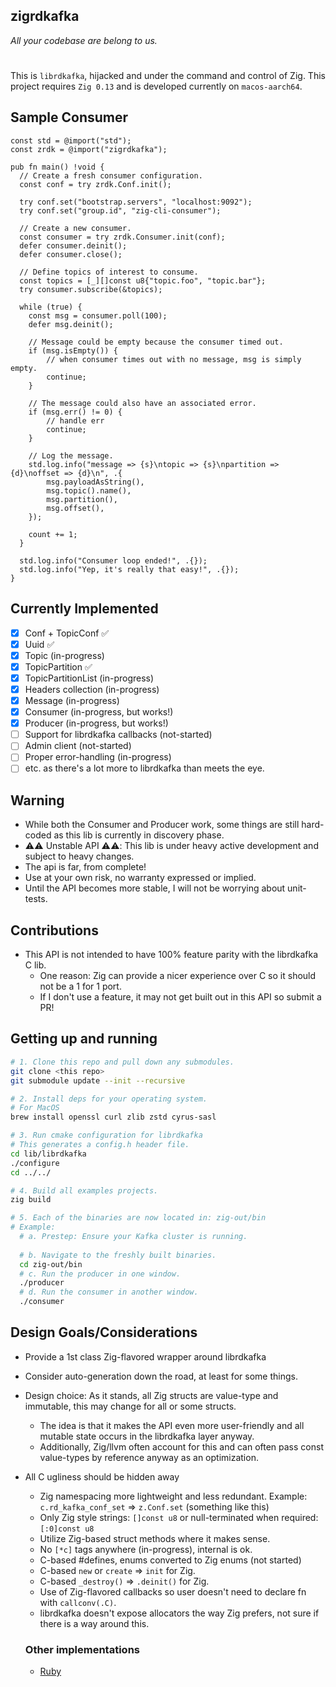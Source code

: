 ## zigrdkafka
*All your codebase are belong to us.*

#

This is `librdkafka`, hijacked and under the command and control of Zig. 
This project requires `Zig 0.13` and is developed currently on `macos-aarch64`.

## Sample Consumer
```zig
const std = @import("std");
const zrdk = @import("zigrdkafka");

pub fn main() !void {
  // Create a fresh consumer configuration.
  const conf = try zrdk.Conf.init();
  
  try conf.set("bootstrap.servers", "localhost:9092");
  try conf.set("group.id", "zig-cli-consumer");

  // Create a new consumer.
  const consumer = try zrdk.Consumer.init(conf);
  defer consumer.deinit();
  defer consumer.close();

  // Define topics of interest to consume.
  const topics = [_][]const u8{"topic.foo", "topic.bar"};
  try consumer.subscribe(&topics);

  while (true) {
    const msg = consumer.poll(100);
    defer msg.deinit();

    // Message could be empty because the consumer timed out.
    if (msg.isEmpty()) {
        // when consumer times out with no message, msg is simply empty.
        continue;
    }

    // The message could also have an associated error.
    if (msg.err() != 0) {
        // handle err
        continue;
    }

    // Log the message.
    std.log.info("message => {s}\ntopic => {s}\npartition => {d}\noffset => {d}\n", .{
        msg.payloadAsString(),
        msg.topic().name(),
        msg.partition(),
        msg.offset(),
    });

    count += 1;
  }

  std.log.info("Consumer loop ended!", .{});
  std.log.info("Yep, it's really that easy!", .{});
}
```

## Currently Implemented
  - [x] Conf + TopicConf ✅
  - [x] Uuid ✅
  - [x] Topic (in-progress)
  - [x] TopicPartition ✅
  - [x] TopicPartitionList (in-progress)
  - [x] Headers collection (in-progress)
  - [x] Message (in-progress)
  - [x] Consumer (in-progress, but works!)
  - [x] Producer (in-progress, but works!)
  - [ ] Support for librdkafka callbacks (not-started)
  - [ ] Admin client (not-started)
  - [ ] Proper error-handling (in-progress)
  - [ ] etc. as there's a lot more to librdkafka than meets the eye.

## Warning
  * While both the Consumer and Producer work, some things are still hard-coded as this lib is
    currently in discovery phase.
  * ⚠️⚠️ Unstable API ⚠️⚠️: This lib is under heavy active development and subject to heavy changes.
  * The api is far, from complete!
  * Use at your own risk, no warranty expressed or implied.
  * Until the API becomes more stable, I will not be worrying about unit-tests.

## Contributions
  * This API is not intended to have 100% feature parity with the librdkafka C lib.
    * One reason: Zig can provide a nicer experience over C so it should not be a 1 for 1 port.
    * If I don't use a feature, it may not get built out in this API so submit a PR!

## Getting up and running

```sh
# 1. Clone this repo and pull down any submodules.
git clone <this repo>
git submodule update --init --recursive

# 2. Install deps for your operating system.
# For MacOS
brew install openssl curl zlib zstd cyrus-sasl

# 3. Run cmake configuration for librdkafka
# This generates a config.h header file.
cd lib/librdkafka
./configure
cd ../../

# 4. Build all examples projects.
zig build

# 5. Each of the binaries are now located in: zig-out/bin
# Example:
  # a. Prestep: Ensure your Kafka cluster is running. 
  
  # b. Navigate to the freshly built binaries.
  cd zig-out/bin
  # c. Run the producer in one window.
  ./producer
  # d. Run the consumer in another window.
  ./consumer
```

## Design Goals/Considerations

* Provide a 1st class Zig-flavored wrapper around librdkafka
* Consider auto-generation down the road, at least for some things.
* Design choice: As it stands, all Zig structs are value-type and immutable, this may change for all or some structs.
  * The idea is that it makes the API even more user-friendly and all mutable state occurs in the librdkafka layer anyway.
  * Additionally, Zig/llvm often account for this and can often pass const value-types by reference anyway as an optimization.
* All C ugliness should be hidden away
  * Zig namespacing more lightweight and less redundant. Example: `c.rd_kafka_conf_set` => `z.Conf.set` (something like this)
  * Only Zig style strings: `[]const u8` or null-terminated when required: `[:0]const u8`
  * Utilize Zig-based struct methods where it makes sense.
  * No `[*c]` tags anywhere (in-progress), internal is ok.
  * C-based #defines, enums converted to Zig enums (not started)
  * C-based `new` or `create` => `init` for Zig.
  * C-based `_destroy()` => `.deinit()` for Zig.
  * Use of Zig-flavored callbacks so user doesn't need to declare fn with `callconv(.C)`.
  * librdkafka doesn't expose allocators the way Zig prefers, not sure if there is a way around this.

  ### Other implementations
    * [Ruby](https://github.com/deadmanssnitch/kafka/tree/4e61b272e91d9a98f9eb97cf044ab3064e57712a/lib/kafka/ffi) 